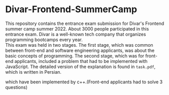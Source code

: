# Divar-Frontend-SummerCamp
This repository contains the entrance exam submission for Divar's Frontend summer camp summer 2022. About 3000 people participated in this entrance exam. Divar is a well-known tech company that organizes programming bootcamps every year.<br/>
This exam was held in two stages. The first stage, which was common between front-end and software engineering applicants, was about the basic concepts of programming. The second stage, which was for front-end applicants, included a problem that had to be implemented with JavaScript.
The detailed version of the explanation is found in `task.pdf`, which is written in Persian.

which have been implemented by c++.(Front-end applicants had to solve 3 questions)
